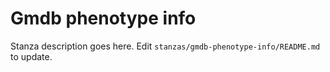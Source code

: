 # Gmdb phenotype info

Stanza description goes here. Edit `stanzas/gmdb-phenotype-info/README.md` to update.
